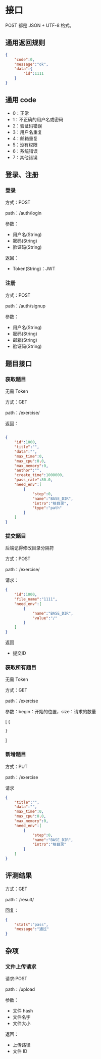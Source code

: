 # 接口

POST 都是 JSON + UTF-8 格式。

## 通用返回规则

```json
{
    "code":0,
    "message":"ok",
    "data":{
        "id":1111
    }
}
```

## 通用 code

- 0：正常
- 1：不正确的用户名或密码
- 2：验证码错误
- 3：用户名重复 
- 4：邮箱重复
- 5：没有权限
- 6：系统错误
- 7：其他错误

## 登录、注册

### 登录

方式：POST

path：/auth/login

参数：

- 用户名(String)
- 密码(String)
- 验证码(String)

返回：

- Token(String)：JWT


### 注册

方式：POST

path：/auth/signup

参数：

- 用户名(String)
- 密码(String)
- 邮箱(String)
- 验证码(String)


<!-- 
## 用户管理接口

### 绑定 GitHub

Auth2 


### 解除绑定 GitHub
 -->

## 题目接口

### 获取题目

无需 Token

方式：GET

path：/exercise/<id>

返回：

```json

{
    "id":1000,
    "title":"",
    "data":"",
    "max_time":0,
    "max_cpu":0.0,
    "max_memory":0,
    "author":"",
    "create_time":1000000,
    "pass_rate":80.0,
    "need_env":[
        {
            "step":0,
            "name":"BASE_DIR",
            "intro":"根目录",
            "type":"path"
        }
    ]
}
```

### 提交题目

后端记得修改目录分隔符

方式：POST

path：/exercise/<id>

请求：

```json
{
    "id":1000,
    "file_name":"1111",
    "need_env":[
        {
            "name":"BASE_DIR",
            "value":"/"
        }
    ]
}
```
返回

- 提交ID

### 获取所有题目

无需 Token

方式：GET

path：/exercise

参数：begin：开始的位置，size：请求的数量

[
    {

    }
]

### 新增题目

方式：PUT

path：/exercise

请求
```JSON
{
    "title":"",
    "data":"",
    "max_time":0,
    "max_cpu":0.0,
    "max_memory":0,
    "need_env":[
        {
            "step":0,
            "name":"BASE_DIR",
            "intro":"根目录"
        }
    ]
}
```


## 评测结果

方式：GET

path：/result/<id>

回复：
```JSON
{
    "stats":"pass",
    "message":"通过"
}
```


## 杂项


### 文件上传请求

请求:POST

path：/upload


参数：

- 文件 hash
- 文件名字
- 文件大小


返回：

- 上传路径
- 文件 ID
